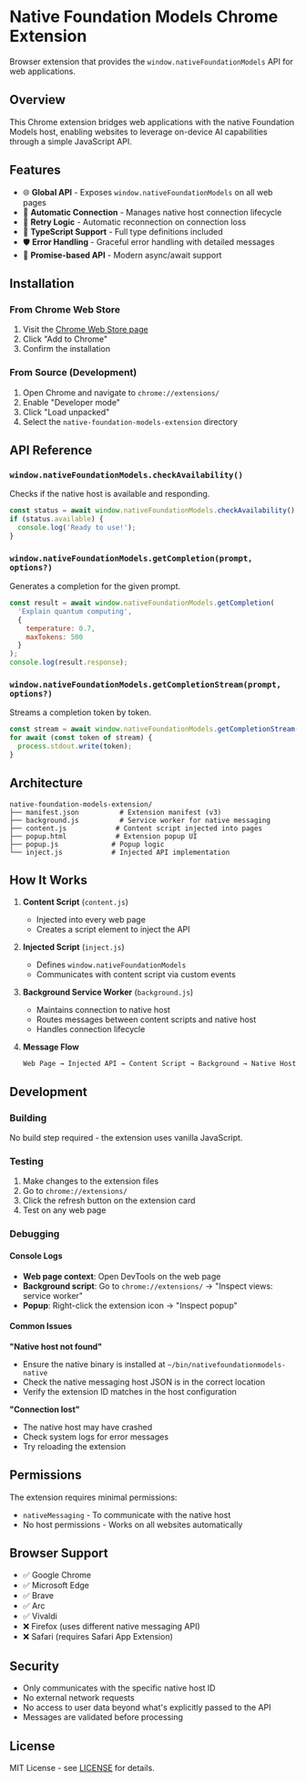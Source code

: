 # Native Foundation Models Chrome Extension

Browser extension that provides the `window.nativeFoundationModels` API for web applications.

## Overview

This Chrome extension bridges web applications with the native Foundation Models host, enabling websites to leverage on-device AI capabilities through a simple JavaScript API.

## Features

- 🌐 **Global API** - Exposes `window.nativeFoundationModels` on all web pages
- 🔄 **Automatic Connection** - Manages native host connection lifecycle
- 🔁 **Retry Logic** - Automatic reconnection on connection loss
- 📝 **TypeScript Support** - Full type definitions included
- 🛡️ **Error Handling** - Graceful error handling with detailed messages
- 🎯 **Promise-based API** - Modern async/await support

## Installation

### From Chrome Web Store
1. Visit the [Chrome Web Store page](https://chromewebstore.google.com/detail/native-foundation-models/jjmocainopehgedhgjpanckkalhiodmj)
2. Click "Add to Chrome"
3. Confirm the installation

### From Source (Development)
1. Open Chrome and navigate to `chrome://extensions/`
2. Enable "Developer mode"
3. Click "Load unpacked"
4. Select the `native-foundation-models-extension` directory

## API Reference

### `window.nativeFoundationModels.checkAvailability()`
Checks if the native host is available and responding.

```javascript
const status = await window.nativeFoundationModels.checkAvailability();
if (status.available) {
  console.log('Ready to use!');
}
```

### `window.nativeFoundationModels.getCompletion(prompt, options?)`
Generates a completion for the given prompt.

```javascript
const result = await window.nativeFoundationModels.getCompletion(
  'Explain quantum computing',
  {
    temperature: 0.7,
    maxTokens: 500
  }
);
console.log(result.response);
```

### `window.nativeFoundationModels.getCompletionStream(prompt, options?)`
Streams a completion token by token.

```javascript
const stream = await window.nativeFoundationModels.getCompletionStream('Write a poem');
for await (const token of stream) {
  process.stdout.write(token);
}
```

## Architecture

```
native-foundation-models-extension/
├── manifest.json          # Extension manifest (v3)
├── background.js          # Service worker for native messaging
├── content.js            # Content script injected into pages
├── popup.html            # Extension popup UI
├── popup.js             # Popup logic
└── inject.js            # Injected API implementation
```

## How It Works

1. **Content Script** (`content.js`)
   - Injected into every web page
   - Creates a script element to inject the API

2. **Injected Script** (`inject.js`)
   - Defines `window.nativeFoundationModels`
   - Communicates with content script via custom events

3. **Background Service Worker** (`background.js`)
   - Maintains connection to native host
   - Routes messages between content scripts and native host
   - Handles connection lifecycle

4. **Message Flow**
   ```
   Web Page → Injected API → Content Script → Background → Native Host
   ```

## Development

### Building
No build step required - the extension uses vanilla JavaScript.

### Testing
1. Make changes to the extension files
2. Go to `chrome://extensions/`
3. Click the refresh button on the extension card
4. Test on any web page

### Debugging

#### Console Logs
- **Web page context**: Open DevTools on the web page
- **Background script**: Go to `chrome://extensions/` → "Inspect views: service worker"
- **Popup**: Right-click the extension icon → "Inspect popup"

#### Common Issues

**"Native host not found"**
- Ensure the native binary is installed at `~/bin/nativefoundationmodels-native`
- Check the native messaging host JSON is in the correct location
- Verify the extension ID matches in the host configuration

**"Connection lost"**
- The native host may have crashed
- Check system logs for error messages
- Try reloading the extension

## Permissions

The extension requires minimal permissions:
- `nativeMessaging` - To communicate with the native host
- No host permissions - Works on all websites automatically

## Browser Support

- ✅ Google Chrome
- ✅ Microsoft Edge
- ✅ Brave
- ✅ Arc
- ✅ Vivaldi
- ❌ Firefox (uses different native messaging API)
- ❌ Safari (requires Safari App Extension)

## Security

- Only communicates with the specific native host ID
- No external network requests
- No access to user data beyond what's explicitly passed to the API
- Messages are validated before processing

## License

MIT License - see [LICENSE](../LICENSE) for details.